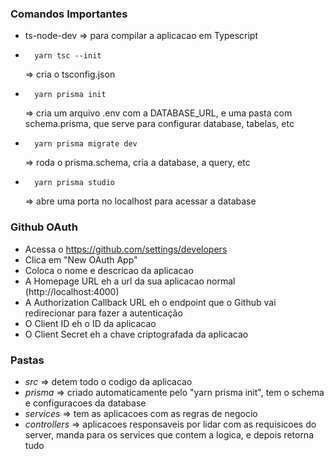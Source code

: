 ### Comandos Importantes
* ts-node-dev => para compilar a aplicacao em Typescript
* ```shell 
    yarn tsc --init
    ```
    => cria o tsconfig.json 
* ```shell 
    yarn prisma init
    ```
    => cria um arquivo .env com a DATABASE_URL, e uma pasta com schema.prisma, que serve para configurar database, tabelas, etc
* ```shell
    yarn prisma migrate dev
    ```
    => roda o prisma.schema, cria a database, a query, etc
* ```shell
    yarn prisma studio
    ```
    => abre uma porta no localhost para acessar a database

### Github OAuth
* Acessa o https://github.com/settings/developers
* Clica em "New OAuth App"
* Coloca o nome e descricao da aplicacao
* A Homepage URL eh a url da sua aplicacao normal (http://localhost:4000)
* A Authorization Callback URL eh o endpoint que o Github vai redirecionar para fazer a autenticação
* O Client ID eh o ID da aplicacao
* O Client Secret eh a chave criptografada da aplicacao


### Pastas
* _src_ => detem todo o codigo da aplicacao
* _prisma_ => criado automaticamente pelo "yarn prisma init", tem o schema e configuracoes da database
* _services_ => tem as aplicacoes com as regras de negocio
* _controllers_ => aplicacoes responsaveis por lidar com as requisicoes do server, manda para os services que contem a logica, e depois retorna tudo

